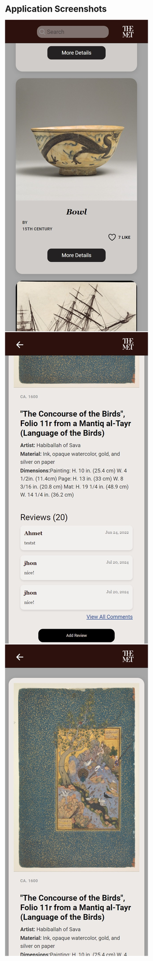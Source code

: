 # Application Screenshots

![Home Page](assets/shot1.jpeg)
![Art List Page](assets/shot2.jpeg)
![Details Page](assets/shot3.jpeg)
